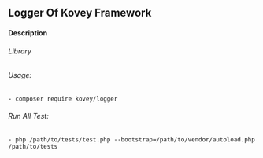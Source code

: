 ## Logger Of Kovey Framework
#### Description
###### Library
###### Usage:
    - composer require kovey/logger
###### Run All Test:
    - php /path/to/tests/test.php --bootstrap=/path/to/vendor/autoload.php /path/to/tests
